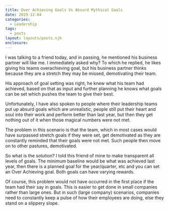 ```yaml
---
title: Over Achieving Goals Vs Absurd Mythical Goals
date: 2019-12-04
categories: 
  - Leadership 
tags: 
  - posts
layout: layouts/posts.njk
enclosure:
---
```


I was talking to a friend today, and in passing, he mentioned his business partner will like me. I immediately asked why? To which he replied, he likes giving his teams overachieving goal, but his business partner thinks because they are a stretch they may be missed, demotivating their team.

His approach of goal setting was right, he knew what his team had achieved, based on that as input and further planning he knows what goals can be set which pushes the team to give their best.

Unfortunately, I have also spoken to people where their leadership teams put up absurd goals which are unrealistic, people still put their heart and soul into their work and perform better than last year, but then they get nothing out of it when those magical numbers were not met.

The problem in this scenario is that the team, which in most cases would have surpassed stretch goals if they were set, get demotivated as they are constantly reminded that their goals were not met. Such people then move on to other pastures, demotivated.

So what is the solution? I told this friend of mine to make transparent all levels of goals. The minimum baseline would be what was achieved last year, then there is a planned goal for the year/quarter, etc and you can set an Over Achieving goal. Both goals can have varying rewards.

Of course, this problem would not have occurred in the first place if the team had their say in goals. This is easier to get done in small companies rather than large ones. But in such (large company) scenarios, companies need to constantly keep a pulse of how their employees are doing, else they stand on a slippery slope.
